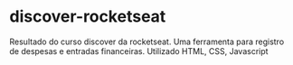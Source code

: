 # discover-rocketseat
Resultado do curso discover da rocketseat. Uma ferramenta para registro de despesas e entradas financeiras. Utilizado HTML, CSS, Javascript
